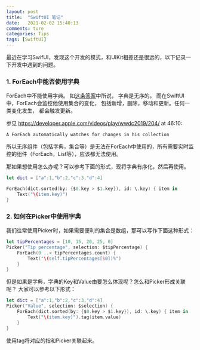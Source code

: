 ```yaml
---
layout: post  
title:  "SwiftUI 笔记"  
date:   2021-02-02 15:40:13
comments: ture
categories: Tips  
tags: [SwiftUI]  
---
```


最近在学习SwifUI，发现这个开发的模式，和UIKit相差还是很远的，以下记录一下开发中遇到的问题。


### 1. ForEach中能否使用字典
ForEach中不能使用字典。 如[这条答案](https://stackoverflow.com/a/56675704/2575321)中所说， 字典是无序的。 而在SwiftUI 中，ForEach会监控他使用集合的变化， 包括新增，删除，移动和更新。任何一类变化发生， 都会触发更新。

参见 https://developer.apple.com/videos/play/wwdc2019/204/ at 46:10:

```
A ForEach automatically watches for changes in his collection
```



所以无序组件（包括字典，集合等）是无法在ForEach中使用的，所有需要实时监控的组件（ForEach，List等），应该都无法使用。

那如果想使用怎么办呢？可以参考下面的形式，现将字典有序化，然后再使用。

```swift
let dict = ["a":1,"b":2,"c":3,"d":4]

ForEach(dict.sorted(by: {$0.key > $1.key}), id: \.key) { item in
	Text("\(item.key)")
}
```



### 2. 如何在Picker中使用字典

我们往常使用Picker时，如果需要便利的集合是数组，那可以写作下面这种形式：

```swift
let tipPercentages = [10, 15, 20, 25, 0]
Picker("Tip percentage", selection: $tipPercentage) {
	ForEach(0 ..< tipPercentages.count) {
		Text("\(self.tipPercentages[$0])%")
	}
}
```

但是如果是字典，字典的Key和Value由要怎么体现呢？怎么和Picker形成关联呢？ 大家可以参考以下形式：

```swift
let dict = ["a":1,"b":2,"c":3,"d":4]
Picker("Value", selection: $selection) {
	ForEach(dict.sorted(by: {$0.key > $1.key}), id: \.key) { item in
		Text("\(item.key)").tag(item.value)
	}
}
```

使用tag将对应的指和Picker关联起来。